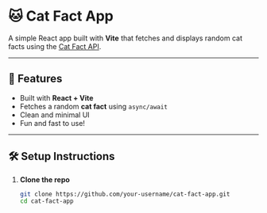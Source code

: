 # 🐱 Cat Fact App

A simple React app built with **Vite** that fetches and displays random cat facts using the [Cat Fact API](https://catfact.ninja/fact).

---

## 🚀 Features

- Built with **React + Vite**
- Fetches a random **cat fact** using `async/await`
- Clean and minimal UI
- Fun and fast to use!


---

## 🛠 Setup Instructions

1. **Clone the repo**  
   ```bash
   git clone https://github.com/your-username/cat-fact-app.git
   cd cat-fact-app

